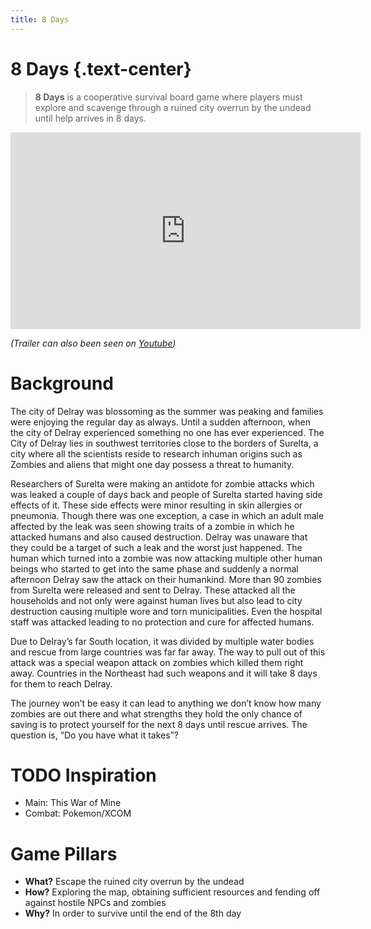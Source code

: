 ```yaml
---
title: 8 Days
---
```


# 8 Days {.text-center}

> **8 Days** is a cooperative survival board game where players must
> explore and scavenge through a ruined city overrun by the undead until
> help arrives in 8 days.

<iframe width="560" height="315" class="yt-video"
    src="https://www.youtube-nocookie.com/embed/qQnWzCLpuT4" title="YouTube
    video player" frameborder="0" allow="accelerometer; autoplay;
    clipboard-write; encrypted-media; gyroscope; picture-in-picture;
    web-share" allowfullscreen></iframe>

*(Trailer can also been seen on
[Youtube](https://www.youtube.com/watch?v=qQnWzCLpuT4&embeds_referring_euri=http%3A%2F%2Flocalhost%3A1313%2F))*

# Background
The city of Delray was blossoming as the summer was peaking and families were enjoying the regular day as always. Until a sudden afternoon, when the city of Delray experienced something no one has ever experienced. The City of Delray lies in southwest territories close to the borders of Surelta, a city where all the scientists reside to research inhuman origins such as Zombies and aliens that might one day possess a threat to humanity. 

Researchers of Surelta were making an antidote for zombie attacks which was leaked a couple of days back and people of Surelta started having side effects of it. These side effects were minor resulting in skin allergies or pneumonia. Though there was one exception, a case in which an adult male affected by the leak was seen showing traits of a zombie in which he attacked humans and also caused destruction. Delray was unaware that they could be a target of such a leak and the worst just happened. The human which turned into a zombie was now attacking multiple other human beings who started to get into the same phase and suddenly a normal afternoon Delray saw the attack on their humankind. More than 90 zombies from Surelta were released and sent to Delray. These attacked all the households and not only were against human lives but also lead to city destruction causing multiple wore and torn municipalities. Even the hospital staff was attacked leading to no protection and cure for affected humans. 

Due to Delray’s far South location, it was divided by multiple water bodies and rescue from large countries was far far away. The way to pull out of this attack was a special weapon attack on zombies which killed them right away. Countries in the Northeast had such weapons and it will take 8 days for them to reach Delray.

The journey won’t be easy it can lead to anything we don’t know how many zombies are out there and what strengths they hold the only chance of saving is to protect yourself for the next 8 days until rescue arrives. The question is, “Do you have what it takes”? 

# TODO Inspiration
* Main: This War of Mine
* Combat: Pokemon/XCOM

# Game Pillars
* **What?** Escape the ruined city overrun by the undead
* **How?** Exploring the map, obtaining sufficient resources and fending
  off against hostile NPCs and zombies
* **Why?** In order to survive until the end of the 8th day

